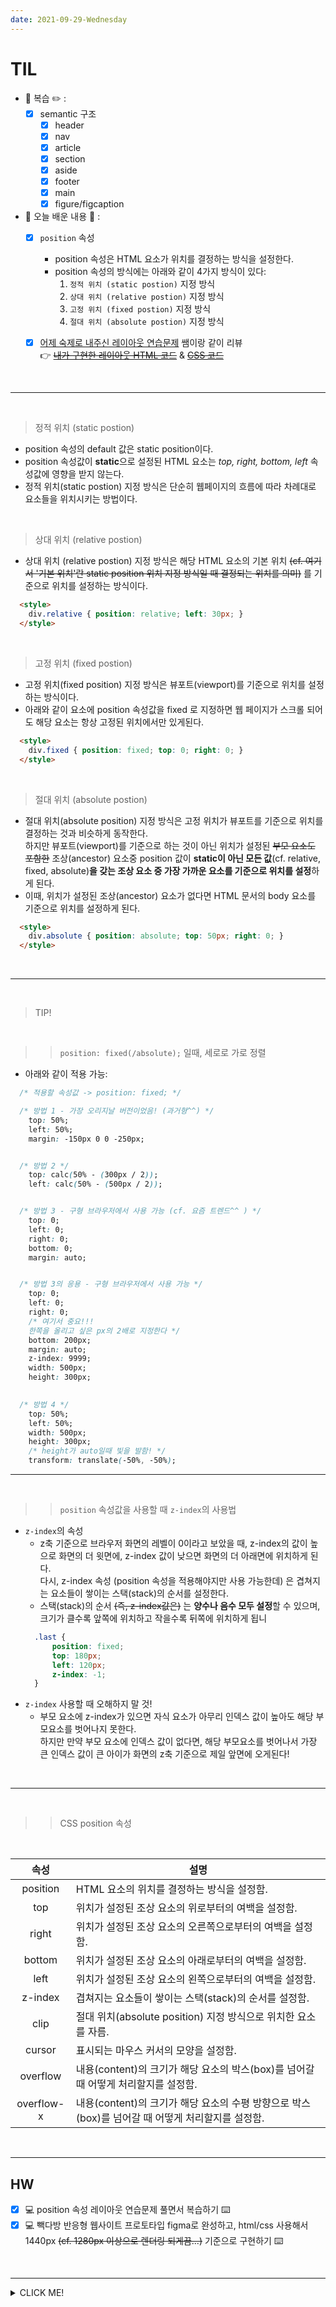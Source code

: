 ```yaml
---
date: 2021-09-29-Wednesday
---
```


# TIL
- 📝 복습 ✏️ : 
  - [x]  semantic 구조
      - [x]  header
      - [x]  nav
      - [x]  article
      - [x]  section
      - [x]  aside
      - [x]  footer
      - [x]  main
      - [x]  figure/figcaption
- 👊 오늘 배운 내용 👊 : 
  - [x] `position` 속성 
    - position 속성은 HTML 요소가 위치를 결정하는 방식을 설정한다. 
    - position 속성의 방식에는 아래와 같이 4가지 방식이 있다: 
      1. `정적 위치 (static postion)` 지정 방식
      2. `상대 위치 (relative postion)` 지정 방식
      3. `고정 위치 (fixed postion)` 지정 방식
      4. `절대 위치 (absolute postion)` 지정 방식
  - [x] [어제 숙제로 내주신 레이아웃 연습문제](https://github.com/ekfka4863/frontEndCourse_210901/blob/main/TIL/TIL(2021-09-28).md) 쌤이랑 같이 리뷰       
   👉 ~~[내가 구현한 레이아웃 HTML 코드](https://github.com/ekfka4863/frontEndCourse_210901/blob/main/test/test_3/html/test_3.html)~~ & ~~[CSS 코드](https://github.com/ekfka4863/frontEndCourse_210901/blob/main/test/test_3/css/test_3.css)~~       



<br />
<hr />
<br />

> 정적 위치 (static postion)
- position 속성의 default 값은 static position이다. 
- position 속성값이 **static**으로 설정된 HTML 요소는 _top, right, bottom, left_ 속성값에 영향을 받지 않는다.   
- 정적 위치(static postion) 지정 방식은 단순히 웹페이지의 흐름에 따라 차례대로 요소들을 위치시키는 방법이다.   

<br />
 
> 상대 위치 (relative postion)
- 상대 위치 (relative postion) 지정 방식은 해당 HTML 요소의 기본 위치 ~~(cf. 여기서 '기본 위치'란 static position 위치 지정 방식일 때 결정되는 위치를 의미)~~ 를 기준으로 위치를 설정하는 방식이다. 
```html
  <style>
    div.relative { position: relative; left: 30px; }
  </style>
```

<br />

> 고정 위치 (fixed postion)
- 고정 위치(fixed position) 지정 방식은 뷰포트(viewport)를 기준으로 위치를 설정하는 방식이다.     
- 아래와 같이 요소에 position 속성값을 fixed 로 지정하면 웹 페이지가 스크롤 되어도 해당 요소는 항상 고정된 위치에서만 있게된다.    
```html
  <style>
    div.fixed { position: fixed; top: 0; right: 0; }
  </style>
```

<br />

> 절대 위치 (absolute postion)
- 절대 위치(absolute position) 지정 방식은 고정 위치가 뷰포트를 기준으로 위치를 결정하는 것과 비슷하게 동작한다.     
하지만 뷰포트(viewport)를 기준으로 하는 것이 아닌 위치가 설정된 ~~부모 요소도 포함한~~ 조상(ancestor) 요소중 position 값이 **static이 아닌 모든 값**(cf. relative, fixed, absolute)**을 갖는 조상 요소 중 가장 가까운 요소를 기준으로 위치를 설정**하게 된다.
- 이때, 위치가 설정된 조상(ancestor) 요소가 없다면 HTML 문서의 body 요소를 기준으로 위치를 설정하게 된다.     
```html
  <style>
    div.absolute { position: absolute; top: 50px; right: 0; }
  </style>
```

<br />
<hr />
<br />

> TIP! 

<br />

>> `position: fixed(/absolute);` 일때, 세로로 가로 정렬
- 아래와 같이 적용 가능:     
```css
  /* 적용할 속성값 -> position: fixed; */

  /* 방법 1 - 가장 오리지날 버전이었음! (과거형^^) */
    top: 50%;
    left: 50%; 
    margin: -150px 0 0 -250px; 


  /* 방법 2 */ 
    top: calc(50% - (300px / 2));
    left: calc(50% - (500px / 2)); 


  /* 방법 3 - 구형 브라우저에서 사용 가능 (cf. 요즘 트렌드^^ ) */
    top: 0;
    left: 0;
    right: 0;
    bottom: 0;
    margin: auto; 


  /* 방법 3의 응용 - 구형 브라우저에서 사용 가능 */
    top: 0;
    left: 0;
    right: 0;
    /* 여기서 중요!!! 
    한쪽을 올리고 싶은 px의 2배로 지정한다 */
    bottom: 200px;
    margin: auto;
    z-index: 9999;
    width: 500px;
    height: 300px;
  

  /* 방법 4 */
    top: 50%;
    left: 50%;
    width: 500px;
    height: 300px;
    /* height가 auto일때 빛을 발함! */
    transform: translate(-50%, -50%);
```

<hr />
<br />

>> `position` 속성값을 사용할 때 `z-index`의 사용법

- `z-index`의 속성
  - z축 기준으로 브라우저 화면의 레벨이 0이라고 보았을 때, z-index의 값이 높으로 화면의 더 윗면에, z-index 값이 낮으면 화면의 더 아래면에 위치하게 된다.   
  다시, z-index 속성 (position 속성을 적용해야지만 사용 가능한데) 은 겹쳐지는 요소들이 쌓이는 스택(stack)의 순서를 설정한다.
  - 스택(stack)의 순서 ~~(즉, z-index값은)~~ 는 **양수나 음수 모두 설정**할 수 있으며, 크기가 클수록 앞쪽에 위치하고 작을수록 뒤쪽에 위치하게 됩니
  ```css 
    .last {
        position: fixed;
        top: 180px; 
        left: 120px; 
        z-index: -1; 
    }
  ```
- `z-index` 사용할 때 오해하지 말 것! 
  - 부모 요소에 z-index가 있으면 자식 요소가 아무리 인덱스 값이 높아도 해당 부모요소를 벗어나지 못한다.    
  하지만 만약 부모 요소에 인덱스 값이 없다면, 해당  부모요소를 벗어나서 가장 큰 인덱스 값이 큰 아이가 화면의 z축 기준으로 제일 앞면에 오게된다! 

<br />
<hr />
<br />

>> CSS position 속성 

<br />

|    속성    | 설명                                                         |
| :--------: | ------------------------------------------------------------ |
|  position  | HTML 요소의 위치를 결정하는 방식을 설정함.                   |
|    top     | 위치가 설정된 조상 요소의 위로부터의 여백을 설정함.          |
|   right    | 위치가 설정된 조상 요소의 오른쪽으로부터의 여백을 설정함.    |
|   bottom   | 위치가 설정된 조상 요소의 아래로부터의 여백을 설정함.        |
|    left    | 위치가 설정된 조상 요소의 왼쪽으로부터의 여백을 설정함.      |
|  z-index   | 겹쳐지는 요소들이 쌓이는 스택(stack)의 순서를 설정함.        |
|    clip    | 절대 위치(absolute position) 지정 방식으로 위치한 요소를 자름. |
|   cursor   | 표시되는 마우스 커서의 모양을 설정함.                        |
|  overflow  | 내용(content)의 크기가 해당 요소의 박스(box)를 넘어갈 때 어떻게 처리할지를 설정함. |
| overflow-x |내용(content)의 크기가 해당 요소의 수평 방향으로 박스(box)를 넘어갈 때 어떻게 처리할지를 설정함.|

<br />
<hr />

## HW
- [x] 💻 position 속성 레이아웃 연습문제 풀면서 복습하기 ⌨️    
- [x] 💻 빽다방 반응형 웹사이트 프로토타입 figma로 완성하고, html/css 사용해서 1440px ~~(cf. 1280px 이상으로 렌더링 되게끔...)~~ 기준으로 구현하기 ⌨️    

<br />

---

<details>
<summary>CLICK ME!</summary>  

- cf.  
  - http://www.tcpschool.com/css/css_position_position
  - https://developer.mozilla.org/ko/docs/Web/CSS/position
  - https://css-tricks.com/almanac/properties/p/position/
  - https://css-tricks.com/absolute-relative-fixed-positioining-how-do-they-differ/
  - https://deeplify.dev/front-end/markup/position-sticky
  - https://m.blog.naver.com/PostView.naver?isHttpsRedirect=true&blogId=moripaper&logNo=130110174139
  - https://www.sitepoint.com/community/t/whats-the-main-difference-between-float-and-a-position-property-absolute-etc/8709
  - https://ddorang-d.tistory.com/4
  - https://ddorang-d.tistory.com/73
  - https://www.codingfactory.net/12639
  - https://css-tricks.com/almanac/properties/t/transform/
  
</detials>  



